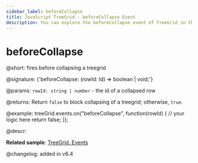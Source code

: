 ```yaml
---
sidebar_label: beforeCollapse
title: JavaScript TreeGrid - beforeCollapse Event 
description: You can explore the beforeCollapse event of TreeGrid in the documentation of the DHTMLX JavaScript UI library. Browse developer guides and API reference, try out code examples and live demos, and download a free 30-day evaluation version of DHTMLX Suite 7.
---
```


# beforeCollapse

@short: fires before collapsing a treegrid

@signature: {'beforeCollapse: (rowId: Id) => boolean | void;'}

@params:
`rowId: string | number` - the id of a collapsed row

@returns:
Return `false` to block collapsing of a treegrid; otherwise, `true`.

@example:
treeGrid.events.on("beforeCollapse", function(rowId) {
    // your logic here
    return false;
});

@descr:

**Related sample**: [TreeGrid. Events	](https://snippet.dhtmlx.com/sgwnxshe)

@changelog: added in v6.4
